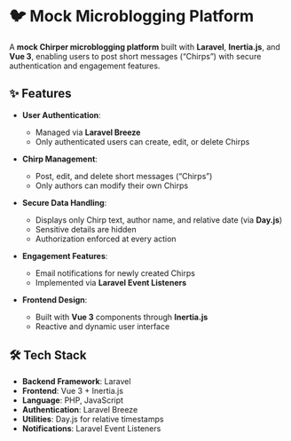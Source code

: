 # 🐦 Mock Microblogging Platform  

A **mock Chirper microblogging platform** built with **Laravel**, **Inertia.js**, and **Vue 3**, enabling users to post short messages (“Chirps”) with secure authentication and engagement features.  

## ✨ Features  

- **User Authentication**:  
  - Managed via **Laravel Breeze**  
  - Only authenticated users can create, edit, or delete Chirps  

- **Chirp Management**:  
  - Post, edit, and delete short messages (“Chirps”)  
  - Only authors can modify their own Chirps  

- **Secure Data Handling**:  
  - Displays only Chirp text, author name, and relative date (via **Day.js**)  
  - Sensitive details are hidden  
  - Authorization enforced at every action  

- **Engagement Features**:  
  - Email notifications for newly created Chirps  
  - Implemented via **Laravel Event Listeners**  

- **Frontend Design**:  
  - Built with **Vue 3** components through **Inertia.js**  
  - Reactive and dynamic user interface  

## 🛠️ Tech Stack  

- **Backend Framework**: Laravel  
- **Frontend**: Vue 3 + Inertia.js  
- **Language**: PHP, JavaScript  
- **Authentication**: Laravel Breeze  
- **Utilities**: Day.js for relative timestamps  
- **Notifications**: Laravel Event Listeners  
